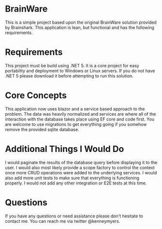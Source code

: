 # BrainWare

This is a simple project based upon the original BrainWare solution provided by Brainshark. This application is lean, but functional and has the following requirements.

# Requirements

This project must be build using .NET 5. It is a core project for easy portability and deployment to Windows or Linux servers. If you do not have .NET 5 please download it before attempting to run this solution.

# Core Concepts

This application now uses blazor and a service based approach to the problem. The data was heavily normalized and services are where all of the interaction with the database takes place using EF core and code first. You are welcome to use migrations to get everything going if you somehow remove the provided sqlite database.

# Additional Things I Would Do

I would paginate the results of the database query before displaying it to the user. I would also most likely provide a scope factory to control the context once more CRUD operations were added to the underlying services. I would also add more unit tests to make sure that everything is functioning properly. I would not add any other integration or E2E tests at this time.

# Questions

If you have any questions or need assistance please don't hesitate to contact me. You can reach me via twitter @kenneymyers.
